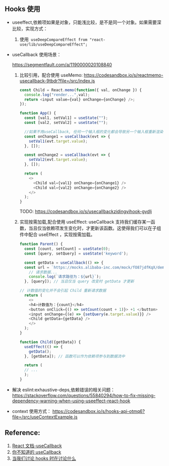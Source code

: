 ## Hooks 使用

- useeffect,依赖项如果是对象，只能浅比较，是不是同一个对象。如果需要深比较，实现方式：

  1. 使用` useDeepCompareEffect from "react-use/lib/useDeepCompareEffect";`

- useCallback 使用场景：

  https://segmentfault.com/a/1190000020108840

  1.  比较引用，配合使用 useMemo:
      https://codesandbox.io/s/reactmemo-usecallback-9tbdr?file=/src/index.js

      ```js
      const Child = React.memo(function({ val, onChange }) {
        console.log("render...",val);
        return <input value={val} onChange={onChange} />;
      });

      function App() {
        const [val1, setVal1] = useState("");
        const [val2, setVal2] = useState("");

        //如果不用useCallback, 任何一个输入框的变化都会导致另一个输入框重新渲染
        const onChange1 = useCallback(evt => {
          setVal1(evt.target.value);
        }, []);

        const onChange2 = useCallback(evt => {
          setVal2(evt.target.value);
        }, []);

        return (
          <>
            <Child val={val1} onChange={onChange1} />
            <Child val={val2} onChange={onChange2} />
          </>
        );
      }
      ```

      TODO: https://codesandbox.io/s/usecallbackzidingyihook-gydlj

  2.  实现按需加载,配合使用 useEffect:
      useCallback 支持我们缓存某一函数，当且仅当依赖项发生变化时，才更新该函数。这使得我们可以在子组件中配合 useEffect ，实现按需加载。

      ```js
      function Parent() {
        const [count, setCount] = useState(0);
        const [query, setQuery] = useState('keyword');

        const getData = useCallback(() => {
        const url = `https://mocks.alibaba-inc.com/mock/fO87jdfKqX/demo/queryData.json?query=${query}`;
          // 请求数据...
          console.log(`请求路径为：${url}`);
        }, [query]); // 当且仅当 query 改变时 getData 才更新

      // 计数值的变化并不会引起 Child 重新请求数据
        return (
          <>
          <h4>计数值为：{count}</h4>
          <button onClick={() => setCount(count + 1)}> +1 </button>
          <input onChange={(e) => {setQuery(e.target.value)}} />
          <Child getData={getData} />
          </>
        );
      }

      function Child({getData}) {
        useEffect(() => {
          getData();
        }, [getData]); // 函数可以作为依赖项参与到数据流中

        return (
        // ...
        );
      }
      ```

- 解决 eslint:exhaustive-deps,依赖错误的相关问题：
  https://stackoverflow.com/questions/55840294/how-to-fix-missing-dependency-warning-when-using-useeffect-react-hook

- context 使用方式：
  https://codesandbox.io/s/hooks-api-otmq6?file=/src/useContextExample.js

## Reference:

1. [React 文档-useCallback](https://zh-hans.reactjs.org/docs/hooks-reference.html#usecallback)
2. [你不知道的 useCallback](https://segmentfault.com/a/1190000020108840)
3. [当我们讨论 hooks 时在讨论什么](https://zhuanlan.zhihu.com/p/328540840)
